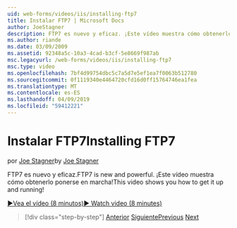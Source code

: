 ```yaml
---
uid: web-forms/videos/iis/installing-ftp7
title: Instalar FTP7 | Microsoft Docs
author: JoeStagner
description: FTP7 es nuevo y eficaz. ¡Este vídeo muestra cómo obtenerlo ponerse en marcha!
ms.author: riande
ms.date: 03/09/2009
ms.assetid: 92348a5c-10a3-4cad-b3cf-5e8669f987ab
msc.legacyurl: /web-forms/videos/iis/installing-ftp7
msc.type: video
ms.openlocfilehash: 7bf4d99754dbc5c7a5d7e5ef1ea7f0063b512780
ms.sourcegitcommit: 0f1119340e4464720cfd16d0ff15764746ea1fea
ms.translationtype: MT
ms.contentlocale: es-ES
ms.lasthandoff: 04/09/2019
ms.locfileid: "59412221"
---
```

# <a name="installing-ftp7"></a><span data-ttu-id="bf22c-104">Instalar FTP7</span><span class="sxs-lookup"><span data-stu-id="bf22c-104">Installing FTP7</span></span>

<span data-ttu-id="bf22c-105">por [Joe Stagner](https://github.com/JoeStagner)</span><span class="sxs-lookup"><span data-stu-id="bf22c-105">by [Joe Stagner](https://github.com/JoeStagner)</span></span>

<span data-ttu-id="bf22c-106">FTP7 es nuevo y eficaz.</span><span class="sxs-lookup"><span data-stu-id="bf22c-106">FTP7 is new and powerful.</span></span> <span data-ttu-id="bf22c-107">¡Este vídeo muestra cómo obtenerlo ponerse en marcha!</span><span class="sxs-lookup"><span data-stu-id="bf22c-107">This video shows you how to get it up and running!</span></span>

[<span data-ttu-id="bf22c-108">&#9654;Vea el vídeo (8 minutos)</span><span class="sxs-lookup"><span data-stu-id="bf22c-108">&#9654; Watch video (8 minutes)</span></span>](https://channel9.msdn.com/Blogs/ASP-NET-Site-Videos/installing-ftp7)

> [!div class="step-by-step"]
> <span data-ttu-id="bf22c-109">[Anterior](creating-a-site-with-iis7-manager.md)
> [Siguiente](bit-rate-throttling.md)</span><span class="sxs-lookup"><span data-stu-id="bf22c-109">[Previous](creating-a-site-with-iis7-manager.md)
[Next](bit-rate-throttling.md)</span></span>
